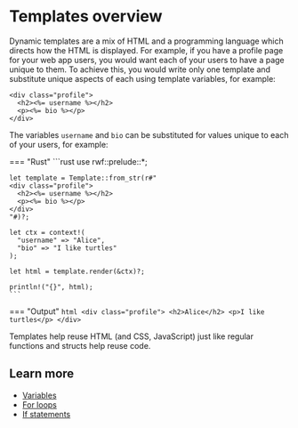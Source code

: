# Templates overview

Dynamic templates are a mix of HTML and a programming language which directs how the HTML is displayed. For example, if you have a profile page for your web app users, you would want each of your users to have a page unique to them. To achieve this, you would write only one template and substitute unique aspects of each using template variables, for example:

```erb
<div class="profile">
  <h2><%= username %></h2>
  <p><%= bio %></p>
</div>
```

The variables `username` and `bio` can be substituted for values unique to each of your users, for example:

=== "Rust"
    ```rust
    use rwf::prelude::*;

    let template = Template::from_str(r#"
    <div class="profile">
      <h2><%= username %></h2>
      <p><%= bio %></p>
    </div>
    "#)?;

    let ctx = context!(
      "username" => "Alice",
      "bio" => "I like turtles"
    );

    let html = template.render(&ctx)?;

    println!("{}", html);
    ```
=== "Output"
    ```html
    <div class="profile">
      <h2>Alice</h2>
      <p>I like turtles</p>
    </div>
    ```

Templates help reuse HTML (and CSS, JavaScript) just like regular functions and structs help
reuse code.

## Learn more

- [Variables](variables.md)
- [For loops](for-loops.md)
- [If statements](if-statements.md)

